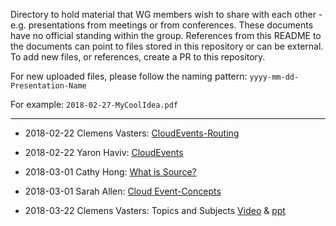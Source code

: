 Directory to hold material that WG members wish to share with each other - 
e.g. presentations from meetings or from conferences.
These documents have no official standing within the group.
References from this README to the documents can point to files stored
in this repository or can be external.
To add new files, or references, create a PR to this repository.

For new uploaded files, please follow the naming pattern:
`yyyy-mm-dd-Presentation-Name`

For example: `2018-02-27-MyCoolIdea.pdf`

---

* 2018-02-22 Clemens Vasters:
  [CloudEvents-Routing](2018-02-22-CloudEvents-Routing.pptx)

* 2018-02-22 Yaron Haviv:
  [CloudEvents](2018-02-22-CloudEvents.pdf)

* 2018-03-01 Cathy Hong:
  [What is Source?](https://docs.google.com/document/d/1jc4X-aUT4Foqrz2dMqSNtrW1ZezgL4qdCBpgAvd9UmM/edit)

* 2018-03-01 Sarah Allen:
  [Cloud Event-Concepts](https://docs.google.com/presentation/d/1xippFyX9fXqlTWUh3waZcanVMHF12z0AbZ8EK3fk3ys/edit#slide=id.g32172c993c_0_5)

* 2018-03-22 Clemens Vasters:
  Topics and Subjects
  [Video](https://1drv.ms/v/s!AgcBsXoqzTwSrc4xtiQ25VGGln6zWw) &
  [ppt](2018-03-22-TopicsAndSubjects.pptx)
